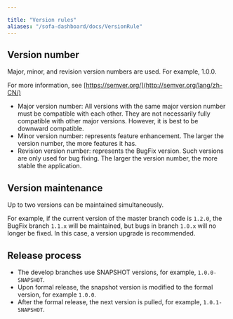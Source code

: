 ```yaml
---

title: "Version rules"
aliases: "/sofa-dashboard/docs/VersionRule"
---
```


## Version number

Major, minor, and revision version numbers are used. For example, 1.0.0.

For more information, see [https://semver.org/](http://semver.org/lang/zh-CN/)

* Major version number: All versions with the same major version number must be compatible with each other. They are not necessarily fully compatible with other major versions. However, it is best to be downward compatible.
* Minor version number: represents feature enhancement. The larger the version number, the more features it has.
* Revision version number: represents the BugFix version. Such versions are only used for bug fixing. The larger the version number, the more stable the application.

## Version maintenance

Up to two versions can be maintained simultaneously.

For example, if the current version of the master branch code is `1.2.0`, the BugFix branch `1.1.x` will be maintained, but bugs in branch `1.0.x` will no longer be fixed. In this case, a version upgrade is recommended.

## Release process

* The develop branches use SNAPSHOT versions, for example, `1.0.0-SNAPSHOT`.
* Upon formal release, the snapshot version is modified to the formal version, for example `1.0.0`.
* After the formal release, the next version is pulled, for example, `1.0.1-SNAPSHOT`.

